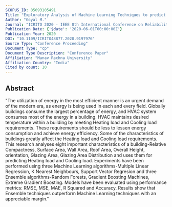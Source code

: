```yaml
---
SCOPUS_ID: 85093105491
Title: "Exploratory Analysis of Machine Learning Techniques to predict Energy Efficiency in Buildings"
Author: "Goyal M."
Journal: "ICRITO 2020 - IEEE 8th International Conference on Reliability, Infocom Technologies and Optimization (Trends and Future Directions)"
Publication Date: {'$date': '2020-06-01T00:00:00Z'}
Publication Year: 2020
DOI: "10.1109/ICRITO48877.2020.9197976"
Source Type: "Conference Proceeding"
Document Type: "cp"
Document Type Description: "Conference Paper"
Affiliation: "Manav Rachna University"
Affiliation Country: "India"
Cited by count: 10
---
```


## Abstract
"The utilization of energy in the most efficient manner is an urgent demand of the modern era, as energy is being used in each and every field. Globally buildings consume the largest percentage of energy, and HVAC system consumes most of the energy in a building. HVAC maintains desired temperature within a building by meeting Heating load and Cooling load requirements. These requirements should be less to lessen energy consumption and achieve energy efficiency. Some of the characteristics of buildings greatly affect the Heating load and Cooling load requirements. This research analyses eight important characteristics of a building-Relative Compactness, Surface Area, Wall Area, Roof Area, Overall Height, orientation, Glazing Area, Glazing Area Distribution and uses them for predicting Heating load and Cooling load. Experiments have been performed using three Machine Learning algorithms-Multiple Linear Regression, K Nearest Neighbours, Support Vector Regresion and three Ensemble algorithms-Random Forests, Gradient Boosting Machines, Extreme Gradient Boosting. Models have been evaluated using performance metrics: RMSE, MSE, MAE, R Squared and Accuracy. Results show that Ensemble techniques outperform Machine Learning techniques with an appreciable margin."
